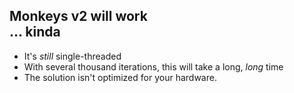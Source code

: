 <h2>Monkeys v2 will work<br>&hellip; kinda</h2>

* It's _still_ single-threaded
* With several thousand iterations, this will take a long, _long_ time
* The solution isn't optimized for your hardware.